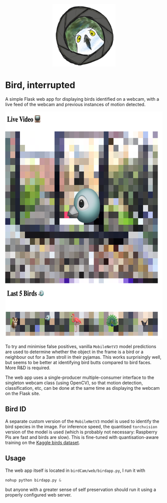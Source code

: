 <p align="center">
  <img width="200" height="200" src="assets/uhohbird.jpg">
</p>

# Bird, interrupted

A simple Flask web app for displaying birds identified on a webcam, with a live feed of the webcam and previous instances of motion detected.

<p align="center">
  <img width="665" height="725" src="assets/interface.png">
</p>

To try and minimise false positives, vanilla `MobileNetV3` model predictions are used to determine whether the object in the frame is a bird or a neighbour out for a 3am stroll in their pyjamas. This works surprisingly well, but seems to be better at identifying bird butts compared to bird faces. More R&D is required.

The web app uses a single-producer multiple-consumer interface to the singleton webcam class (using OpenCV), so that motion detection, classification, etc, can be done at the same time as displaying the webcam on the Flask site.

Bird ID
---

A separate custom version of the `MobileNetV3` model is used to identify the bird species in the image. For inference speed, the quantised `torchvision` version of the model is used (which is probably not necessary: Raspberry Pis are fast and birds are slow). This is fine-tuned with quantisation-aware training on the [Kaggle birds dataset](https://www.kaggle.com/datasets/gpiosenka/100-bird-species).

Usage
---

The web app itself is located in `birdCam/web/birdapp.py`, I run it with

```python
nohup python birdapp.py &
```

but anyone with a greater sense of self preservation should run it using a properly configured web server.
